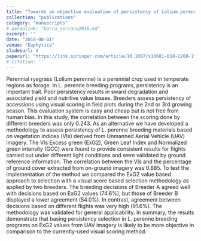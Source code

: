 ```yaml
---
title: "Towards an objective evaluation of persistency of Lolium perenne swards using UAV imagery"
collection: "publications"
category: "manuscripts"
# permalink: "borra_serrano2018.md"
excerpt: ''
date: "2018-08-01"
venue: "Euphytica"
slidesurl: #
paperurl: "https://link.springer.com/article/10.1007/s10681-018-2208-1"
# citation: ''
---
```


Perennial ryegrass (Lolium perenne) is a perennial crop used in temperate regions as forage. In L. perenne breeding programs, persistency is an important trait. Poor persistency results in sward degradation and associated yield and nutritive value losses. Breeders assess persistency of accessions using visual scoring in field plots during the 2nd or 3rd growing season. This evaluation system is easy and cheap but is not free from human bias. In this study, the correlation between the scoring done by different breeders was only 0.243. As an alternative we have developed a methodology to assess persistency of L. perenne breeding materials based on vegetation indices (VIs) derived from Unmanned Aerial Vehicle (UAV) imagery. The VIs Excess green (ExG2), Green Leaf Index and Normalized green intensity (GCC) were found to provide consistent results for flights carried out under different light conditions and were validated by ground reference information. The correlation between the VIs and the percentage of ground cover extracted from on-ground imagery was 0.885. To test the implementation of the method we compared the ExG2 value based approach to selection with a visual score based selection methodology as applied by two breeders. The breeding decisions of Breeder A agreed well with decisions based on ExG2 values (74.6%), but those of Breeder B displayed a lower agreement (54.0%). In contrast, agreement between decisions based on different flights was very high (91.6%). The methodology was validated for general applicability. In summary, the results demonstrate that basing persistency selection in L. perenne breeding programs on ExG2 values from UAV imagery is likely to be more objective in comparison to the currently-used visual scoring method.